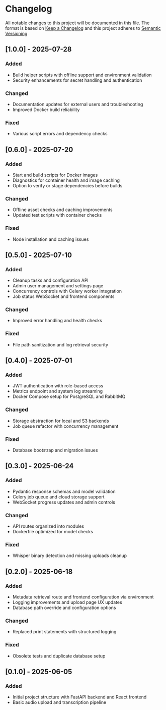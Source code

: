 # Changelog

All notable changes to this project will be documented in this file.
The format is based on [Keep a Changelog](https://keepachangelog.com/en/1.1.0/)
and this project adheres to [Semantic Versioning](https://semver.org/spec/v2.0.0.html).

## [1.0.0] - 2025-07-28
### Added
- Build helper scripts with offline support and environment validation
- Security enhancements for secret handling and authentication

### Changed
- Documentation updates for external users and troubleshooting
- Improved Docker build reliability

### Fixed
- Various script errors and dependency checks

## [0.6.0] - 2025-07-20
### Added
- Start and build scripts for Docker images
- Diagnostics for container health and image caching
- Option to verify or stage dependencies before builds

### Changed
- Offline asset checks and caching improvements
- Updated test scripts with container checks

### Fixed
- Node installation and caching issues

## [0.5.0] - 2025-07-10
### Added
- Cleanup tasks and configuration API
- Admin user management and settings page
- Concurrency controls with Celery worker integration
- Job status WebSocket and frontend components

### Changed
- Improved error handling and health checks

### Fixed
- File path sanitization and log retrieval security

## [0.4.0] - 2025-07-01
### Added
- JWT authentication with role-based access
- Metrics endpoint and system log streaming
- Docker Compose setup for PostgreSQL and RabbitMQ

### Changed
- Storage abstraction for local and S3 backends
- Job queue refactor with concurrency management

### Fixed
- Database bootstrap and migration issues

## [0.3.0] - 2025-06-24
### Added
- Pydantic response schemas and model validation
- Celery job queue and cloud storage support
- WebSocket progress updates and admin controls

### Changed
- API routes organized into modules
- Dockerfile optimized for model checks

### Fixed
- Whisper binary detection and missing uploads cleanup

## [0.2.0] - 2025-06-18
### Added
- Metadata retrieval route and frontend configuration via environment
- Logging improvements and upload page UX updates
- Database path override and configuration options

### Changed
- Replaced print statements with structured logging

### Fixed
- Obsolete tests and duplicate database setup

## [0.1.0] - 2025-06-05
### Added
- Initial project structure with FastAPI backend and React frontend
- Basic audio upload and transcription pipeline

